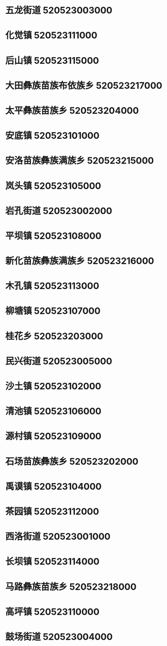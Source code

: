 # 五龙街道 520523003000
# 化觉镇 520523111000
# 后山镇 520523115000
# 大田彝族苗族布依族乡 520523217000
# 太平彝族苗族乡 520523204000
# 安底镇 520523101000
# 安洛苗族彝族满族乡 520523215000
# 岚头镇 520523105000
# 岩孔街道 520523002000
# 平坝镇 520523108000
# 新化苗族彝族满族乡 520523216000
# 木孔镇 520523113000
# 柳塘镇 520523107000
# 桂花乡 520523203000
# 民兴街道 520523005000
# 沙土镇 520523102000
# 清池镇 520523106000
# 源村镇 520523109000
# 石场苗族彝族乡 520523202000
# 禹谟镇 520523104000
# 茶园镇 520523112000
# 西洛街道 520523001000
# 长坝镇 520523114000
# 马路彝族苗族乡 520523218000
# 高坪镇 520523110000
# 鼓场街道 520523004000
